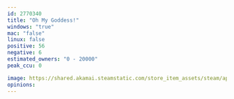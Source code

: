 ```yaml
---
id: 2770340
title: "Oh My Goddess!"
windows: "true"
mac: "false"
linux: false
positive: 56
negative: 6
estimated_owners: "0 - 20000"
peak_ccu: 0

image: https://shared.akamai.steamstatic.com/store_item_assets/steam/apps/2770340/header.jpg?t=1729072217
opinions:
---
```

